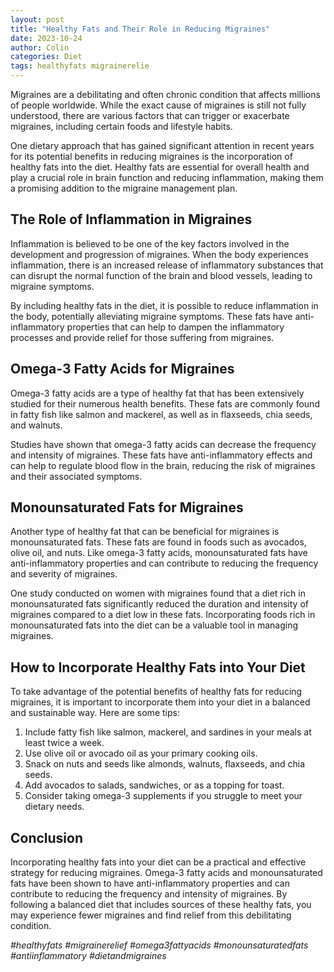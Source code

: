 ```yaml
---
layout: post
title: "Healthy Fats and Their Role in Reducing Migraines"
date: 2023-10-24
author: Colin
categories: Diet
tags: healthyfats migrainerelie
---
```


Migraines are a debilitating and often chronic condition that affects millions of people worldwide. While the exact cause of migraines is still not fully understood, there are various factors that can trigger or exacerbate migraines, including certain foods and lifestyle habits.

One dietary approach that has gained significant attention in recent years for its potential benefits in reducing migraines is the incorporation of healthy fats into the diet. Healthy fats are essential for overall health and play a crucial role in brain function and reducing inflammation, making them a promising addition to the migraine management plan.

## The Role of Inflammation in Migraines

Inflammation is believed to be one of the key factors involved in the development and progression of migraines. When the body experiences inflammation, there is an increased release of inflammatory substances that can disrupt the normal function of the brain and blood vessels, leading to migraine symptoms.

By including healthy fats in the diet, it is possible to reduce inflammation in the body, potentially alleviating migraine symptoms. These fats have anti-inflammatory properties that can help to dampen the inflammatory processes and provide relief for those suffering from migraines.

## Omega-3 Fatty Acids for Migraines

Omega-3 fatty acids are a type of healthy fat that has been extensively studied for their numerous health benefits. These fats are commonly found in fatty fish like salmon and mackerel, as well as in flaxseeds, chia seeds, and walnuts.

Studies have shown that omega-3 fatty acids can decrease the frequency and intensity of migraines. These fats have anti-inflammatory effects and can help to regulate blood flow in the brain, reducing the risk of migraines and their associated symptoms.

## Monounsaturated Fats for Migraines

Another type of healthy fat that can be beneficial for migraines is monounsaturated fats. These fats are found in foods such as avocados, olive oil, and nuts. Like omega-3 fatty acids, monounsaturated fats have anti-inflammatory properties and can contribute to reducing the frequency and severity of migraines.

One study conducted on women with migraines found that a diet rich in monounsaturated fats significantly reduced the duration and intensity of migraines compared to a diet low in these fats. Incorporating foods rich in monounsaturated fats into the diet can be a valuable tool in managing migraines.

## How to Incorporate Healthy Fats into Your Diet

To take advantage of the potential benefits of healthy fats for reducing migraines, it is important to incorporate them into your diet in a balanced and sustainable way. Here are some tips:

1. Include fatty fish like salmon, mackerel, and sardines in your meals at least twice a week.
2. Use olive oil or avocado oil as your primary cooking oils.
3. Snack on nuts and seeds like almonds, walnuts, flaxseeds, and chia seeds.
4. Add avocados to salads, sandwiches, or as a topping for toast.
5. Consider taking omega-3 supplements if you struggle to meet your dietary needs.

## Conclusion

Incorporating healthy fats into your diet can be a practical and effective strategy for reducing migraines. Omega-3 fatty acids and monounsaturated fats have been shown to have anti-inflammatory properties and can contribute to reducing the frequency and intensity of migraines. By following a balanced diet that includes sources of these healthy fats, you may experience fewer migraines and find relief from this debilitating condition.

*#healthyfats #migrainerelief #omega3fattyacids #monounsaturatedfats #antiinflammatory #dietandmigraines*